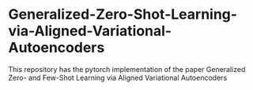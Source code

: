 # Generalized-Zero-Shot-Learning-via-Aligned-Variational-Autoencoders
This repository has the pytorch implementation of the paper Generalized Zero- and Few-Shot Learning via Aligned Variational Autoencoders
